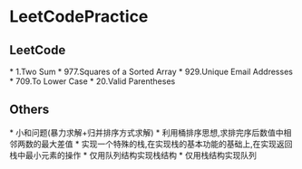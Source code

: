 # LeetCodePractice

<h2>LeetCode</h2>
* 1.Two Sum
* 977.Squares of a Sorted Array
* 929.Unique Email Addresses
* 709.To Lower Case
* 20.Valid Parentheses

<h2>Others</h2>
* 小和问题(暴力求解+归并排序方式求解)
* 利用桶排序思想,求排完序后数值中相邻两数的最大差值
* 实现一个特殊的栈,在实现栈的基本功能的基础上,在实现返回栈中最小元素的操作
* 仅用队列结构实现栈结构
* 仅用栈结构实现队列